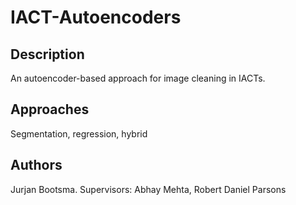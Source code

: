 # IACT-Autoencoders
## Description
An autoencoder-based approach for image cleaning in IACTs.

## Approaches
Segmentation, regression, hybrid

## Authors
Jurjan Bootsma. Supervisors: Abhay Mehta, Robert Daniel Parsons
